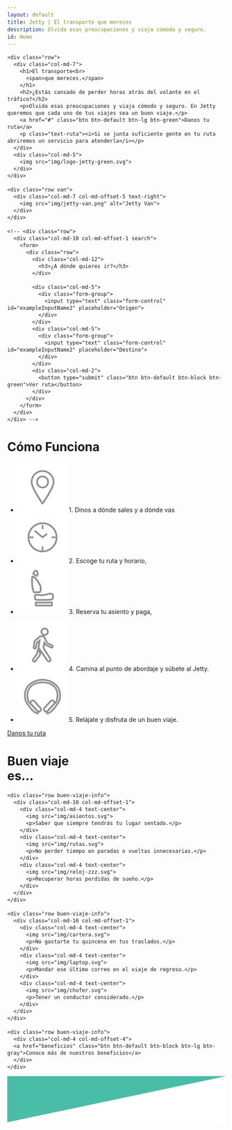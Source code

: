 ```yaml
---
layout: default
title: Jetty | El transporte que mereces
description: Olvida esas preocupaciones y viaja cómodo y seguro.
id: Home
---
```


<div class="header">
  <div class="container header-content">

    <div class="row">
      <div class="col-md-7">
        <h1>El transporte<br>
          <span>que mereces.</span>
        </h1>
        <h2>¿Estás cansado de perder horas atrás del volante en el tráfico?</h2>
        <p>Olvida esas preocupaciones y viaja cómodo y seguro. En Jetty queremos que cada uno de tus viajes sea un buen viaje.</p>
        <a href="#" class="btn btn-default btn-lg btn-green">Danos tu ruta</a>
        <p class="text-ruta"><i>Si se junta suficiente gente en tu ruta abriremos un servicio para atenderla</i></p>
      </div>
      <div class="col-md-5">
        <img src="img/logo-jetty-green.svg">
      </div>
    </div>

    <div class="row van">
      <div class="col-md-7 col-md-offset-5 text-right">
        <img src="img/jetty-van.png" alt="Jetty Van">
      </div>
    </div>

    <!-- <div class="row">
      <div class="col-md-10 col-md-offset-1 search">
        <form>
          <div class="row">
            <div class="col-md-12">
              <h3>¿A dónde quieres ir?</h3>
            </div>

            <div class="col-md-5">
              <div class="form-group">
                <input type="text" class="form-control" id="exampleInputName2" placeholder="Origen">
              </div>
            </div>
            <div class="col-md-5">
              <div class="form-group">
                <input type="text" class="form-control" id="exampleInputName2" placeholder="Destino">
              </div>
            </div>
            <div class="col-md-2">
              <button type="submit" class="btn btn-default btn-block btn-green">Ver ruta</button>
            </div>
          </div>
        </form>
      </div>
    </div> -->

  </div>
</div>

<div class="clearfix"></div>

<div class="container-fluid backgreen-down">
  <div class="container">
  <div class="row">
    <div class="col-md-10 col-md-offset-1">
      <div class="row como-funciona">
        <div class="col-md-12">
          <h1>Cómo <span>Funciona</span>
          </h1>
        </div>
        <div class="col-md-6">
          <ul>
            <li>
              <img src="img/puntero-icon.svg"> 1. Dinos a dónde sales y a dónde vas
            </li>
            <li>
              <img src="img/reloj-icon.svg"> 2. Escoge tu ruta y horario,
            </li>
            <li>
              <img src="img/asiento-icon.svg"> 3. Reserva tu asiento y paga,
            </li>
          </ul>
        </div>
        <div class="col-md-6">
          <ul>
            <li>
              <img src="img/peaton-icon.svg"> 4. Camina al punto de abordaje y súbete al Jetty.
            </li>
            <li>
              <img src="img/audifonos-icon.svg"> 5. Relájate y disfruta de un buen viaje.
            </li>
          </ul>
        </div>
        <div class="col-md-4 col-md-offset-4">
          <a href="#" class="btn btn-default btn-block btn-lg btn-green">Danos tu ruta</a>
        </div>
      </div>
    </div>
  </div>

  </div>
</div>

<div class="clearfix"></div>

<div class="container-fluid content-buen-viaje">
  <div class="container buen-viaje">
    <div class="row">
      <div class="col-md-12">
        <h1>Buen viaje<br>
          <span>es...</span>
        </h1>
      </div>
    </div>

    <div class="row buen-viaje-info">
      <div class="col-md-10 col-md-offset-1">
        <div class="col-md-4 text-center">
          <img src="img/asientos.svg">
          <p>Saber que siempre tendrás tu lugar sentado.</p>
        </div>
        <div class="col-md-4 text-center">
          <img src="img/rutas.svg">
          <p>No perder tiempo en paradas o vueltas innecesarias.</p>
        </div>
        <div class="col-md-4 text-center">
          <img src="img/reloj-zzz.svg">
          <p>Recuperar horas perdidas de sueño.</p>
        </div>
      </div>
    </div>

    <div class="row buen-viaje-info">
      <div class="col-md-10 col-md-offset-1">
        <div class="col-md-4 text-center">
          <img src="img/cartera.svg">
          <p>No gastarte tu quincena en tus traslados.</p>
        </div>
        <div class="col-md-4 text-center">
          <img src="img/laptop.svg">
          <p>Mandar ese último correo en el viaje de regreso.</p>
        </div>
        <div class="col-md-4 text-center">
          <img src="img/chofer.svg">
          <p>Tener un conductor considerado.</p>
        </div>
      </div>
    </div>

    <div class="row buen-viaje-info">
      <div class="col-md-4 col-md-offset-4">
      <a href="beneficios" class="btn btn-default btn-block btn-lg btn-gray">Conoce más de nuestros beneficios</a>
      </div>
    </div>

  </div>
</div>

<div class="clearfix"></div>

<div class="space-greenUp">
  <img src="img/back-green-up.png">
</div>
